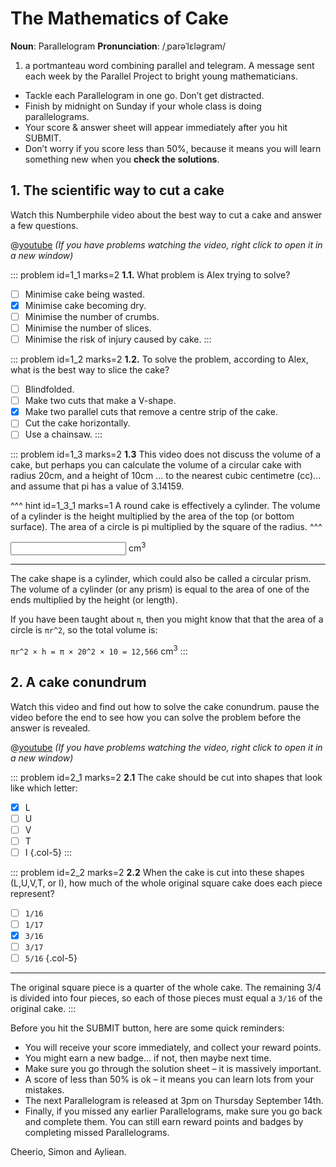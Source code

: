 # The Mathematics of Cake

<div class="dictionary">

__Noun__: Parallelogram
__Pronunciation__: /ˌparəˈlɛləɡram/

1. a portmanteau word combining parallel and telegram. A message sent each
week by the Parallel Project to bright young mathematicians.

</div>

*	Tackle each Parallelogram in one go. Don’t get distracted.
*	Finish by midnight on Sunday if your whole class is doing parallelograms.
*	Your score & answer sheet will appear immediately after you hit SUBMIT.
*	Don’t worry if you score less than 50%, because it means you will learn something new when you __check the solutions__.


## 1.	The scientific way to cut a cake

Watch this Numberphile video about the best way to cut a cake and answer a few questions.

@[youtube](watch?v=wBU9N35ZHIw?start=11&rel=0) _(If you have problems watching the video, right click to open it in a new window)_


::: problem id=1_1 marks=2
__1.1.__ What problem is Alex trying to solve?

* [ ] Minimise cake being wasted.
* [x] Minimise cake becoming dry.
* [ ] Minimise the number of crumbs.
* [ ] Minimise the number of slices.
* [ ] Minimise the risk of injury caused by cake.
:::

::: problem id=1_2 marks=2
__1.2.__ To solve the problem, according to Alex, what is the best way to slice the cake?

* [ ] Blindfolded.
* [ ] Make two cuts that make a V-shape.
* [x] Make two parallel cuts that remove a centre strip of the cake.
* [ ] Cut the cake horizontally.
* [ ] Use a chainsaw.
:::

::: problem id=1_3 marks=2
__1.3__ This video does not discuss the volume of a cake, but perhaps you can calculate the volume of a circular cake with radius 20cm, and a height of 10cm ... to the nearest cubic centimetre (cc)... and assume that pi has a value of 3.14159.

^^^ hint id=1_3_1 marks=1
A round cake is effectively a cylinder. The volume of a cylinder is the height multiplied by the area of the top (or bottom surface). The area of a circle is pi multiplied by the square of the radius.
^^^

<input type="number" solution="12566"/> cm<sup>3</sup>

---

The cake shape is a cylinder, which could also be called a circular prism. The volume of a cylinder (or any prism) is equal to the area of one of the ends multiplied by the height (or length).  

If you have been taught about `π`, then you might know that that the area of a circle is `πr^2`, so the total volume is:

`πr^2 × h = π × 20^2 × 10 = 12,566` cm<sup>3</sup>
:::

## 2. A cake conundrum

Watch this video and find out how to solve the cake conundrum. pause the video before the end to see how you can solve the problem before the answer is revealed.

@[youtube](watch?v=ezdeBrPnzyc?rel=0) _(If you have problems watching the video, right click to open it in a new window)_

::: problem id=2_1 marks=2
__2.1__ The cake should be cut into shapes that look like which letter:

* [X] L
* [ ] U
* [ ] V
* [ ] T
* [ ] I
{.col-5}
:::

::: problem id=2_2 marks=2
__2.2__ When the cake is cut into these shapes (L,U,V,T, or I), how much of the whole original square cake does each piece represent?

* [ ] `1/16`
* [ ] `1/17`
* [x] `3/16`
* [ ] `3/17`
* [ ] `5/16`
{.col-5}

---

The original square piece is a quarter of the whole cake. The remaining 3/4 is divided into four pieces, so each of those pieces must equal a `3/16` of the original cake.
:::


Before you hit the SUBMIT button, here are some quick reminders:

*	You will receive your score immediately, and collect your reward points.
*	You might earn a new badge... if not, then maybe next time.
*	Make sure you go through the solution sheet – it is massively important.
*	A score of less than 50% is ok – it means you can learn lots from your mistakes.
*	The next Parallelogram is released at 3pm on Thursday September 14th.
*	Finally, if you missed any earlier Parallelograms, make sure you go back and complete them. You can still earn reward points and badges by completing missed Parallelograms.

Cheerio,
Simon and Ayliean.
